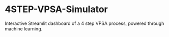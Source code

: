 # 4STEP-VPSA-Simulator
Interactive Streamlit dashboard of a 4 step VPSA process, powered through machine learning.
